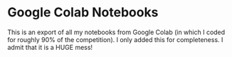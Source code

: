 # Google Colab Notebooks

This is an export of all my notebooks from Google Colab (in which I coded for roughly 90% of the competition). I only added this for completeness. I admit that it is a HUGE mess!
